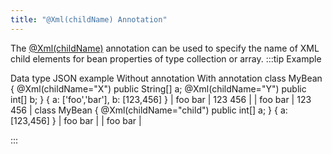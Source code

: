 ```yaml
---
title: "@Xml(childName) Annotation"
---
```


The [@Xml(childName)]({{API_DOCS}}/org/apache/juneau/xml/annotation/Xml.html#childName()) annotation can be used to specify the name of XML child elements for bean properties of type collection or array.
:::tip Example

Data type
JSON example
Without annotation
With annotation
class MyBean \{
@Xml(childName="X")
public String[] a;
@Xml(childName="Y")
public int[] b;
\}
\{
a: ['foo','bar'],
b: [123,456]
\}
|
foo
bar
|
123
456
|
|
foo
bar
|
123
456
|
class MyBean \{
@Xml(childName="child")
public int[] a;
\}
\{
a: [123,456]
\}
|
foo
bar
|
|
foo
bar
|

:::
